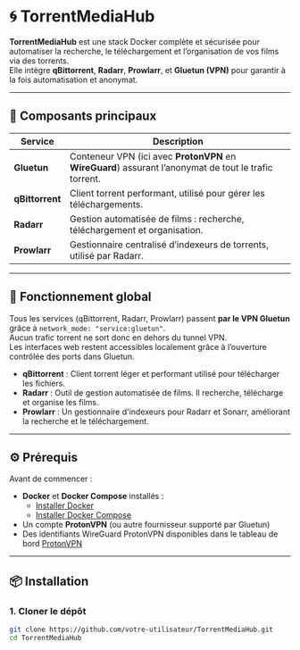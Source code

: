 
# 🌀 TorrentMediaHub

**TorrentMediaHub** est une stack Docker complète et sécurisée pour automatiser la recherche, le téléchargement et l’organisation de vos films via des torrents.  
Elle intègre **qBittorrent**, **Radarr**, **Prowlarr**, et **Gluetun (VPN)** pour garantir à la fois automatisation et anonymat.

---

## 🚀 Composants principaux

| Service | Description |
|----------|--------------|
| **Gluetun** | Conteneur VPN (ici avec **ProtonVPN** en **WireGuard**) assurant l’anonymat de tout le trafic torrent. |
| **qBittorrent** | Client torrent performant, utilisé pour gérer les téléchargements. |
| **Radarr** | Gestion automatisée de films : recherche, téléchargement et organisation. |
| **Prowlarr** | Gestionnaire centralisé d’indexeurs de torrents, utilisé par Radarr. |

---

## 🧩 Fonctionnement global

Tous les services (qBittorrent, Radarr, Prowlarr) passent **par le VPN Gluetun** grâce à `network_mode: "service:gluetun"`.  
Aucun trafic torrent ne sort donc en dehors du tunnel VPN.  
Les interfaces web restent accessibles localement grâce à l’ouverture contrôlée des ports dans Gluetun.

- **qBittorrent** : Client torrent léger et performant utilisé pour télécharger les fichiers.
- **Radarr** : Outil de gestion automatisée de films. Il recherche, télécharge et organise les films.
- **Prowlarr** : Un gestionnaire d'indexeurs pour Radarr et Sonarr, améliorant la recherche et le téléchargement.
---

## ⚙️ Prérequis

Avant de commencer :

- **Docker** et **Docker Compose** installés :  
  - [Installer Docker](https://docs.docker.com/get-docker/)  
  - [Installer Docker Compose](https://docs.docker.com/compose/install/)
- Un compte **ProtonVPN** (ou autre fournisseur supporté par Gluetun)
- Des identifiants WireGuard ProtonVPN disponibles dans le tableau de bord [ProtonVPN](https://account.protonvpn.com/downloads)

---

## 📦 Installation

### 1. Cloner le dépôt

```bash
git clone https://github.com/votre-utilisateur/TorrentMediaHub.git
cd TorrentMediaHub

